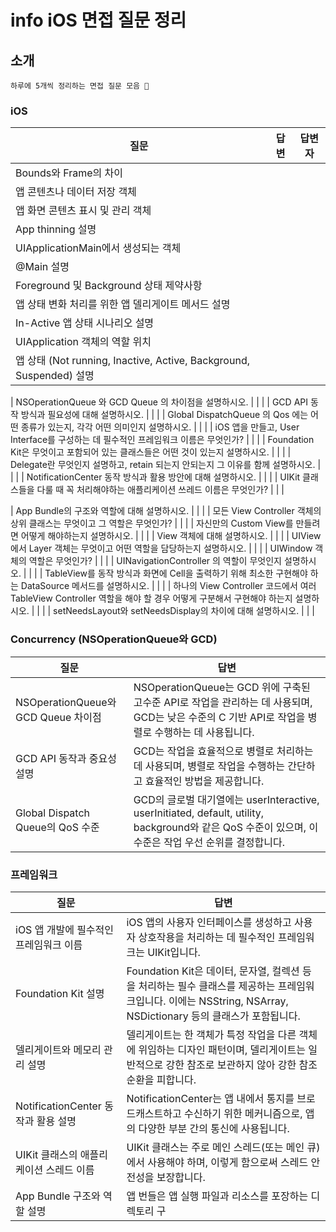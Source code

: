 # info iOS 면접 질문 정리

## **소개**
```
하루에 5개씩 정리하는 면접 질문 모음 🥊
```
### **iOS**

| 질문 | 답변 | 답변자 |
| --- | --- | --- |
| Bounds와 Frame의 차이 | | |
| 앱 콘텐츠나 데이터 저장 객체 | | |
| 앱 화면 콘텐츠 표시 및 관리 객체 | | |
| App thinning 설명 | | |
| UIApplicationMain에서 생성되는 객체 | | |
| @Main 설명 | | |
| Foreground 및 Background 상태 제약사항 | | |
| 앱 상태 변화 처리를 위한 앱 델리게이트 메서드 설명 | | |
| In-Active 앱 상태 시나리오 설명 | | |
| UIApplication 객체의 역할 위치 |  | |
| 앱 상태 (Not running, Inactive, Active, Background, Suspended) 설명 | | |

| NSOperationQueue 와 GCD Queue 의 차이점을 설명하시오. | | |
| GCD API 동작 방식과 필요성에 대해 설명하시오. | | |
| Global DispatchQueue 의 Qos 에는 어떤 종류가 있는지, 각각 어떤 의미인지 설명하시오. | | |
| iOS 앱을 만들고, User Interface를 구성하는 데 필수적인 프레임워크 이름은 무엇인가? | | |
| Foundation Kit은 무엇이고 포함되어 있는 클래스들은 어떤 것이 있는지 설명하시오. | | |
| Delegate란 무엇인지 설명하고, retain 되는지 안되는지 그 이유를 함께 설명하시오. | | |
| NotificationCenter 동작 방식과 활용 방안에 대해 설명하시오. |  | |
| UIKit 클래스들을 다룰 때 꼭 처리해야하는 애플리케이션 쓰레드 이름은 무엇인가? | | |

| App Bundle의 구조와 역할에 대해 설명하시오. | | |
| 모든 View Controller 객체의 상위 클래스는 무엇이고 그 역할은 무엇인가? | | |
| 자신만의 Custom View를 만들려면 어떻게 해야하는지 설명하시오. | | |
| View 객체에 대해 설명하시오. | | |
| UIView 에서 Layer 객체는 무엇이고 어떤 역할을 담당하는지 설명하시오. | | |
| UIWindow 객체의 역할은 무엇인가? | | |
| UINavigationController 의 역할이 무엇인지 설명하시오. |  | |
| TableView를 동작 방식과 화면에 Cell을 출력하기 위해 최소한 구현해야 하는 DataSource 메서드를 설명하시오. | | |
| 하나의 View Controller 코드에서 여러 TableView Controller 역할을 해야 할 경우 어떻게 구분해서 구현해야 하는지 설명하시오. |  | |
| setNeedsLayout와 setNeedsDisplay의 차이에 대해 설명하시오. | | |

### **Concurrency (NSOperationQueue와 GCD)**

| 질문 | 답변 |
| --- | --- |
| NSOperationQueue와 GCD Queue 차이점 | NSOperationQueue는 GCD 위에 구축된 고수준 API로 작업을 관리하는 데 사용되며, GCD는 낮은 수준의 C 기반 API로 작업을 병렬로 수행하는 데 사용됩니다. |
| GCD API 동작과 중요성 설명 | GCD는 작업을 효율적으로 병렬로 처리하는 데 사용되며, 병렬로 작업을 수행하는 간단하고 효율적인 방법을 제공합니다. |
| Global Dispatch Queue의 QoS 수준 | GCD의 글로벌 대기열에는 userInteractive, userInitiated, default, utility, background와 같은 QoS 수준이 있으며, 이 수준은 작업 우선 순위를 결정합니다. |

### **프레임워크**

| 질문 | 답변 |
| --- | --- |
| iOS 앱 개발에 필수적인 프레임워크 이름 | iOS 앱의 사용자 인터페이스를 생성하고 사용자 상호작용을 처리하는 데 필수적인 프레임워크는 UIKit입니다. |
| Foundation Kit 설명 | Foundation Kit은 데이터, 문자열, 컬렉션 등을 처리하는 필수 클래스를 제공하는 프레임워크입니다. 이에는 NSString, NSArray, NSDictionary 등의 클래스가 포함됩니다. |
| 델리게이트와 메모리 관리 설명 | 델리게이트는 한 객체가 특정 작업을 다른 객체에 위임하는 디자인 패턴이며, 델리게이트는 일반적으로 강한 참조로 보관하지 않아 강한 참조 순환을 피합니다. |
| NotificationCenter 동작과 활용 설명 | NotificationCenter는 앱 내에서 통지를 브로드캐스트하고 수신하기 위한 메커니즘으로, 앱의 다양한 부분 간의 통신에 사용됩니다. |
| UIKit 클래스의 애플리케이션 스레드 이름 | UIKit 클래스는 주로 메인 스레드(또는 메인 큐)에서 사용해야 하며, 이렇게 함으로써 스레드 안전성을 보장합니다. |
| App Bundle 구조와 역할 설명 | 앱 번들은 앱 실행 파일과 리소스를 포장하는 디렉토리 구 |

